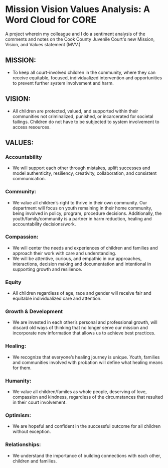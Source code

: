 # Mission Vision Values Analysis: A Word Cloud for CORE

A project wherein my colleague and I do a sentiment analysis of the comments and notes on the Cook County Juvenile Court's new Mission, Vision, and Values statement (MVV.)

## MISSION:  
- To keep all court-involved children in the community, where they can receive equitable, focused, individualized intervention and opportunities to prevent further system involvement and harm. 

## VISION:
- All children are protected, valued, and supported within their communities not criminalized, punished, or incarcerated for societal failings. Children do not have to be subjected to system involvement to access resources.

## VALUES: 
### Accountability 
- We will support each other through mistakes, uplift successes and model authenticity, resiliency, creativity, collaboration, and consistent communication. 

### Community:  
- We value all children’s right to thrive in their own community. Our department will focus on youth remaining in their home community, being involved in policy, program, procedure decisions.  Additionally, the youth/family/community is a partner in harm reduction, healing and accountability decisions/work.   

### Compassion:  
- We will center the needs and experiences of children and families and approach their work with care and understanding.
- We will be attentive, curious, and empathic in our approaches, interactions, decision making and documentation and intentional in supporting growth and resilience. 

### Equity 
- All children regardless of age, race and gender will receive fair and equitable individualized care and attention.   

### Growth & Development  
- We are invested in each other’s personal and professional growth, will discard old ways of thinking that no longer serve our mission and incorporate new information that allows us to achieve best practices. 

### Healing:  
- We recognize that everyone’s healing journey is unique. Youth, families and communities involved with probation will define what healing means for them.
 
### Humanity:
- We value all children/familes as whole people, deserving of love, compassion and kindness, regardless of the circumstances that resulted in their court involvement.  

### Optimism: 
- We are hopeful and confident in the successful outcome for all children without exception.  

### Relationships: 
- We understand the importance of building connections with each other, children and families.
